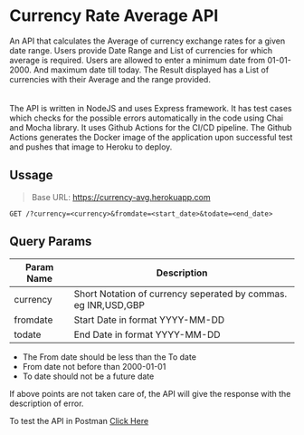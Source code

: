 # Currency Rate Average API

An API that calculates the Average of currency exchange rates for a given date range. Users provide Date Range and List of currencies for which average is required. Users are allowed to enter a minimum date from 01-01-2000. And maximum date till today.
The Result displayed has a List of currencies with their Average and the range provided.    
<br/><br/>
The API is written in NodeJS and uses Express framework. It has test cases which checks for the possible errors automatically in the code using Chai and Mocha library. It uses Github Actions for the CI/CD pipeline. The Github Actions generates the Docker image of the application upon successful test and pushes that image to Heroku to deploy.

## Ussage
> Base URL: https://currency-avg.herokuapp.com
```
GET /?currency=<currency>&fromdate=<start_date>&todate=<end_date>
```

## Query Params
|     Param Name  |                       Description                               |
| ----------------| ----------------------------------------------------------------|
| currency        | Short Notation of currency seperated by commas. eg INR,USD,GBP  |
| fromdate        | Start Date in format YYYY-MM-DD                                 |
| todate          | End Date in format YYYY-MM-DD                                   |

- The From date should be less than the To date
- From date not before than 2000-01-01
- To date should not be a future date

If above points are not taken care of, the API will give the response with the description of error.

To test the API in Postman [Click Here](https://www.postman.com/darkpanda08/workspace/khabri-assignment-api/overview)
